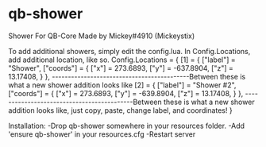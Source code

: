 # qb-shower
Shower For QB-Core
Made by Mickey#4910 (Mickeystix)

To add additional showers, simply edit the config.lua.
In Config.Locations, add additional location, like so.
Config.Locations = {
    [1] = {
        ["label"] = "Shower",
        ["coords"] = {
            ["x"] = 273.6893,
            ["y"] = -637.8904,
            ["z"] = 13.17408,
        }
    },
    -------------------------------------------Between these is what a new shower addition looks like
    [2] = {
        ["label"] = "Shower #2",
        ["coords"] = {
            ["x"] = 273.6893,
            ["y"] = -639.8904,
            ["z"] = 13.17408,
        }
    },
    -------------------------------------------Between these is what a new shower addition looks like, just copy, paste, change label, and coordinates!
}

Installation:
-Drop qb-shower somewhere in your resources folder.
-Add 'ensure qb-shower' in your resources.cfg
-Restart server